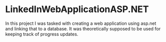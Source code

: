 # LinkedInWebApplicationASP.NET
In this project I was tasked with creating a web application using asp.net and linking that to a database.
It was theoretically supposed to be used for keeping track of progress updates.
